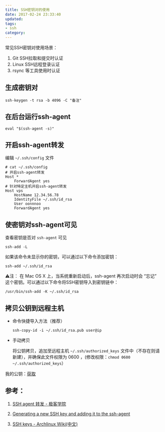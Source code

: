 ```yaml
---
title: SSH密钥对的使用
date: 2017-02-24 23:33:40
updated:
tags:
- ssh
category:
---
```


常见SSH密钥对使用场景：

1. Git SSH拉取和提交时认证
2. Linux SSH远程登录认证
3. rsync 等工具使用时认证
<!-- more -->
## 生成密钥对

```
ssh-keygen -t rsa -b 4096 -C "备注"
```
## 在后台运行ssh-agent

```
eval "$(ssh-agent -s)"
```
## 开启ssh-agent转发
编辑 `~/.ssh/config` 文件

```
# cat ~/.ssh/config
# 开启ssh-agent转发
Host *
    ForwardAgent yes
# 针对特定主机开启ssh-agent转发
Host vps
    HostName 12.34.56.78
    IdentityFile ~/.ssh/id_rsa
    User oonnnoo
    ForwardAgent yes
```

## 使密钥对ssh-agent可见

查看密钥是否对 `ssh-agent` 可见

```
ssh-add -L
```

如果该命令未显示你的密钥，可以通过以下命令添加密钥：

```
ssh-add ~/.ssh/id_rsa
```

⚠️注： 在 Mac OS X 上，当系统重新启动后，ssh-agent 再次启动时会 “忘记” 这个密钥。可以通过以下命令将SSH密钥导入到密钥链中：

```
/usr/bin/ssh-add -K ~/.ssh/id_rsa
```

## 拷贝公钥到远程主机
- 命令快捷导入方法（推荐）
    
    ```
    ssh-copy-id -i ~/.ssh/id_rsa.pub user@ip
    ```
- 手动拷贝

    将公钥拷贝，追加至远程主机 `~/.ssh/authorized_keys` 文件中（不存在则请新建），并确保此文件权限为 0600 ，(修改权限：`chmod 0600 ~/.ssh/authorized_keys`）

我的公钥：[获取](https://labs.lidong.me/key/)

## 参考：

1. [SSH agent 转发 - 极客学院](http://wiki.jikexueyuan.com/project/github-developer-guides/using-ssh-agent.html)

2. [Generating a new SSH key and adding it to the ssh-agent](https://help.github.com/articles/generating-a-new-ssh-key-and-adding-it-to-the-ssh-agent/)

3. [SSH keys - Archlinux Wiki(中文)](https://wiki.archlinux.org/index.php/SSH_keys_(%E7%AE%80%E4%BD%93%E4%B8%AD%E6%96%87))

